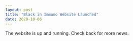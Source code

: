 ```yaml
---
layout: post
title: "Black in Immuno Website Launched"
date: 2020-10-06
---
```


The website is up and running. Check back for more news.
